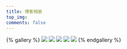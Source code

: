 ```yaml
---
title: 博客相册
top_img:
comments: false
---
```




 
{% gallery %}
![](https://cdn.jsdelivr.net/gh/pzloveyou/cdn/image/wallhaven-l38kvy.jpg)
![](https://cdn.jsdelivr.net/gh/pzloveyou/cdn/image/v21440w.jpg)
![](https://cdn.jsdelivr.net/gh/pzloveyou/cdn/image/40w.jpg)
![](https://cdn.jsdelivr.net/gh/pzloveyou/cdn/image/1609046896790.jpg)
![](https://cdn.jsdelivr.net/gh/pzloveyou/cdn/image/wallhaven-wqery6_1920x1080.jpg)
{% endgallery %}
